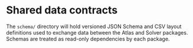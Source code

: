 # Shared data contracts

The `schema/` directory will hold versioned JSON Schema and CSV layout definitions
used to exchange data between the Atlas and Solver packages. Schemas are treated as
read-only dependencies by each package.
